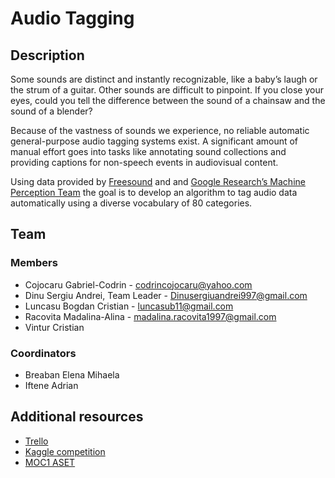 # Audio Tagging

## Description

Some sounds are distinct and instantly recognizable, like a baby’s laugh or the strum of a guitar. Other sounds are difficult to pinpoint. If you close your eyes, could you tell the difference between the sound of a chainsaw and the sound of a blender?

Because of the vastness of sounds we experience, no reliable automatic general-purpose audio tagging systems exist. A significant amount of manual effort goes into tasks like annotating sound collections and providing captions for non-speech events in audiovisual content.

Using data provided by [Freesound](https://freesound.org/) and and [Google Research’s Machine Perception Team](https://ai.google/research/teams/perception) the goal is to develop an algorithm to tag audio data automatically using a diverse vocabulary of 80 categories.

## Team

### Members

- Cojocaru Gabriel-Codrin - codrincojocaru@yahoo.com
- Dinu Sergiu Andrei, Team Leader - Dinusergiuandrei997@gmail.com
- Luncasu Bogdan Cristian - luncasub11@gmail.com
- Racovita Madalina-Alina - madalina.racovita1997@gmail.com
- Vintur Cristian

### Coordinators

- Breaban Elena Mihaela
- Iftene Adrian

## Additional resources

- [Trello](https://trello.com/b/phl7r8hL/moc1-aset-project)
- [Kaggle competition](https://www.kaggle.com/c/freesound-audio-tagging-2019)
- [MOC1 ASET](https://profs.info.uaic.ro/~adiftene/Scoala/2020/ASET/index.html)
